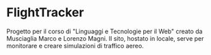 # FlightTracker
Progetto per il corso di "Linguaggi e Tecnologie per il Web" creato da Musciaglia Marco e Lorenzo Magni.
Il sito, hostato in locale, serve per monitorare e creare simulazioni di traffico aereo.
